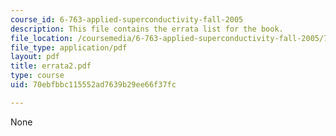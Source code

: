 ```yaml
---
course_id: 6-763-applied-superconductivity-fall-2005
description: This file contains the errata list for the book.
file_location: /coursemedia/6-763-applied-superconductivity-fall-2005/70ebfbbc115552ad7639b29ee66f37fc_errata2.pdf
file_type: application/pdf
layout: pdf
title: errata2.pdf
type: course
uid: 70ebfbbc115552ad7639b29ee66f37fc

---
```

None